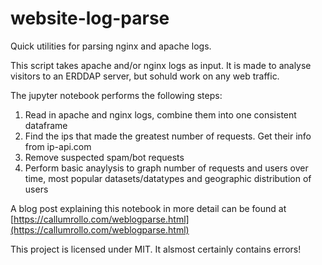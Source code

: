 # website-log-parse
Quick utilities for parsing nginx and apache logs.


This script takes apache and/or nginx logs as input. It is made to analyse visitors to an ERDDAP server, but sohuld work on any web traffic.

The jupyter notebook performs the following steps:
1. Read in apache and nginx logs, combine them into one consistent dataframe
2. Find the ips that made the greatest number of requests. Get their info from ip-api.com
3. Remove suspected spam/bot requests
4. Perform basic anaylysis to graph number of requests and users over time, most popular datasets/datatypes and geographic distribution of users

A blog post explaining this notebook in more detail can be found at [https://callumrollo.com/weblogparse.html](https://callumrollo.com/weblogparse.html)

This project is licensed under MIT. It alsmost certainly contains errors!
